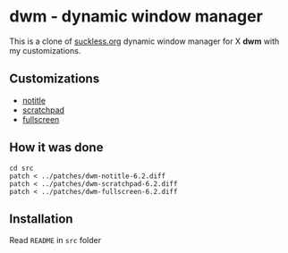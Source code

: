 dwm - dynamic window manager
============================

This is a clone of [suckless.org](https://dwm.suckless.org/) dynamic window manager for X **dwm** with my customizations.

## Customizations

 - [notitle](https://dwm.suckless.org/patches/notitle/)
 - [scratchpad](https://dwm.suckless.org/patches/scratchpad/)
 - [fullscreen](https://dwm.suckless.org/patches/fullscreen/)

## How it was done

	cd src
	patch < ../patches/dwm-notitle-6.2.diff
	patch < ../patches/dwm-scratchpad-6.2.diff
	patch < ../patches/dwm-fullscreen-6.2.diff

## Installation

Read `README` in `src` folder
